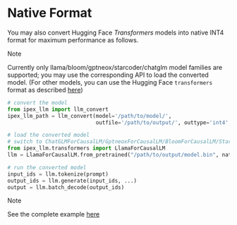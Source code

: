 # Native Format

You may also convert Hugging Face *Transformers* models into native INT4 format for maximum performance as follows.

> [!NOTE]
> Currently only llama/bloom/gptneox/starcoder/chatglm model families are supported; you may use the corresponding API to load the converted model. (For other models, you can use the Hugging Face ``transformers`` format as described [here](./hugging_face_format.md))


```python
# convert the model
from ipex_llm import llm_convert
ipex_llm_path = llm_convert(model='/path/to/model/',
                            outfile='/path/to/output/', outtype='int4', model_family="llama")

# load the converted model
# switch to ChatGLMForCausalLM/GptneoxForCausalLM/BloomForCausalLM/StarcoderForCausalLM to load other models
from ipex_llm.transformers import LlamaForCausalLM
llm = LlamaForCausalLM.from_pretrained("/path/to/output/model.bin", native=True, ...)

# run the converted model
input_ids = llm.tokenize(prompt)
output_ids = llm.generate(input_ids, ...)
output = llm.batch_decode(output_ids)
```

> [!NOTE] 
> See the complete example [here](https://github.com/intel-analytics/ipex-llm/tree/main/python/llm/example/CPU/Native-Models)
